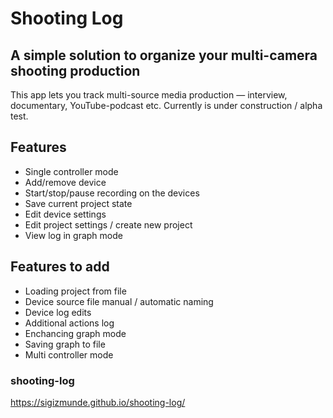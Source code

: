 # Shooting Log
## A simple solution to organize your multi-camera shooting production

This app lets you track multi-source media production — interview, documentary, YouTube-podcast etc.
Currently is under construction / alpha test.

## Features
- Single controller mode
- Add/remove device
- Start/stop/pause recording on the devices
- Save current project state
- Edit device settings
- Edit project settings / create new project
- View log in graph mode

## Features to add
- Loading project from file
- Device source file manual / automatic naming
- Device log edits
- Additional actions log
- Enchancing graph mode
- Saving graph to file
- Multi controller mode

### shooting-log
https://sigizmunde.github.io/shooting-log/
